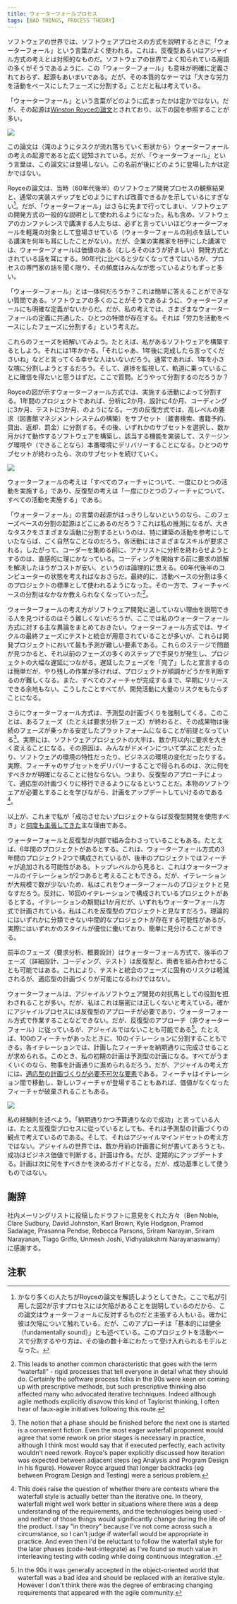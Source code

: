 ```yaml
---
title: ウォーターフォールプロセス
tags: [BAD THINGS, PROCESS THEORY]
---
```


<!-- In the software world, “waterfall” is commonly used to describe a style of software process, one that contrasts with the ideas of iterative, or agile styles.  Like many well-known terms in software it's meaning is ill-defined and origins are obscure - but I find its essential theme is breaking down a large effort into phases based on activity. -->

ソフトウェアの世界では、ソフトウェアプロセスの方式を説明するときに「ウォーターフォール」という言葉がよく使われる。これは、反復型あるいはアジャイル方式の考えとは対照的なものだ。ソフトウェアの世界でよく知られている用語の多くがそうであるように、この「ウォーターフォール」も意味が明確に定義されておらず、起源もあいまいである。だが、その本質的なテーマは「大きな労力を活動をベースにしたフェーズに分割する」ことだと私は考えている。

<!-- It's not clear how the word “waterfall” became so prevalent, but most people base its origin on a paper by Winston Royce, in particular this figure: -->

「ウォーターフォール」という言葉がどのように広まったかは定かではない。だが、その起源は[Winston Royceの論文](http://www-scf.usc.edu/~csci201/lectures/Lecture11/royce1970.pdf)とされており、以下の図を参照することが多い。

![](https://martinfowler.com/bliki/images/waterfallProcess/royce-fig2.png)


<!-- Although this paper seems to be universally acknowledged as the source of the notion of waterfall (based on the shape of the downward cascade of tasks), the term “waterfall” never appears in the paper. It's not clear how the name appeared later. -->

この論文は（滝のようにタスクが流れ落ちていく形状から）ウォーターフォールの考えの起源であると広く認知されている。だが、「ウォーターフォール」という言葉は、この論文には登場しない。この名前が後にどのように登場したかは定かではない。

<!-- Royce’s paper describes his observations on the software development process of the time (late 60s) and how the usual implementation steps could be improved.  [1] But “waterfall” has gone much further, to be used as a general description of a style of software development.  For people like me, who speak at software conferences, it almost always only appears in a derogatory manner - I can’t recall hearing any conference speaker saying anything good about waterfall for many years.  However when talking to practitioners in enterprises I do hear of it spoken as a viable, even preferred, development style.  Certainly less so now that in the 90s, but more frequently than one might assume by listening to process mavens. -->

Royceの論文は、当時（60年代後半）のソフトウェア開発プロセスの観察結果と、通常の実装ステップをどのようにすれば改善できるかを示しているにすぎない[^1]。だが、「ウォーターフォール」はさらに先まで行ってしまい、ソフトウェアの開発方式の一般的な説明として使われるようになった。私も含め、ソフトウェアのカンファレンスで講演する人たちは、必ずと言っていいほどウォーターフォールを軽蔑の対象として登場させている（ウォーターフォールの利点を話している講演を何年も耳にしたことがない）。だが、企業の実務家を相手にした講演では、ウォーターフォールは価値のある（むしろそのほうが好ましい）開発方式とされている話を耳にする。90年代に比べると少なくなってきてはいるが、プロセスの専門家の話を聞く限り、その頻度はみんなが思っているよりもずっと多い。

<!-- But what exactly is “waterfall”? That’s not an easy question to answer as, like so many things in software, there is no clear definition. In my judgment, there is one common characteristic that dominates any definition folks use for waterfall, and that’s the idea of decomposing effort into phases based on activity. -->

「ウォーターフォール」とは一体何だろうか？これは簡単に答えることができない質問である。ソフトウェアの多くのことがそうであるように、ウォーターフォールにも明確な定義がないからだ。だが、私の考えでは、さまざまなウォーターフォールの定義に共通した、ひとつの特徴が存在する。それは「労力を活動をベースにしたフェーズに分割する」という考えだ。

<!-- Let me unpack that phrase.  Let’s say I have some software to build, and I think it’s going to take about a year to build it.  Few people are going to happily say “go away for a year and tell me when its done”.  Instead, most people will want to break down that year into smaller chunks, so they can monitor progress and have confidence that things are on track.  The question then is how do we perform this break down? -->

これらのフェーズを紐解いてみよう。たとえば、私があるソフトウェアを構築するとしよう。それには1年かかる。「それじゃあ、1年後に完成したら言ってくださいね」などと言ってくる幸せな人はいないだろう。通常であれば、1年を小さな塊に分割しようとするだろう。そして、進捗を監視して、軌道に乗っていることに確信を得たいと思うはずだ。ここで質問。どうやって分割するのだろうか？

<!-- The waterfall style, as suggested by the Royce sketch, does it by the activity we are doing.  So our 1 year project might be broken down into 2 months of analysis, followed by 4 months design, 3 months of coding, and 3 months of testing.  The contrast here is to an iterative style, where we would take some high level requirements (build a library management system), and divide them into subsets (search catalog, reserve a book, check-out and return, assess fines).  We'd then take one of these subsets and spend a couple of months to build working software to implement that functionality, delivering either into a staging environment or preferably into a live production setting.  Having done that with one subset, we'd continue with further subsets. -->

Royceの図が示すウォーターフォール方式では、実施する活動によって分割する。1年間のプロジェクトであれば、分析に2か月、設計に4か月、コーディングに3か月、テストに3か月、のようになる。一方の反復方式では、高レベルの要求（図書館マネジメントシステムの構築）をサブセット（蔵書検索、書籍予約、貸出、返却、罰金）に分割する。その後、いずれかのサブセットを選択し、数か月かけて動作するソフトウェアを構築し、該当する機能を実装して、ステージング環境や（できることなら）本番環境にデリバリーすることになる。ひとつのサブセットが終わったら、次のサブセットを続けていく。

![](https://martinfowler.com/bliki/images/waterfallProcess/sketch.png)

<!-- In this thinking waterfall means “do one activity at a time for all the features” while iterative means “do all activities for one feature at a time”. -->

ウォーターフォールの考えは「すべてのフィーチャについて、一度にひとつの活動を実施する」であり、反復型の考えは「一度にひとつのフィーチャについて、すべての活動を実施する」である。

<!-- If the origin of the word “waterfall” is murky, so is the notion of how this phase-based breakdown originated.  My guess is that it’s natural to break down a large task into different activities, especially if you look to activities such as building construction as an inspiration.  Each activity requires different skills, so getting all the analysts to complete analysis before you bring in all the coders makes intuitive sense.  It seems logical that a misunderstanding of requirements is cheaper to fix before people begin coding - especially considering the state of computers in the late 60s.  Finally the same activity-based breakdown can be used as a standard for many projects, while a feature-based breakdown is harder to teach. [2] -->


「ウォーターフォール」の言葉の起源がはっきりしないというのなら、このフェーズベースの分割の起源はどこにあるのだろう？これは私の推測になるが、大きなタスクをさまざまな活動に分割するというのは、特に建築の活動を参考にしていたならば、ごく自然なことなのだろう。各活動にはさまざまなスキルが要求される。したがって、コーダーを集める前に、アナリストに分析を終わらせようとするのは、直感的に理にかなっている。コーディングを開始する前に要求の誤解を解決したほうがコストが安い、というのは論理的に思える。60年代後半のコンピューターの状態を考えればなおさらだ。最終的に、活動ベースの分割は多くのプロジェクトの標準として使われるようになった。その一方で、フィーチャベースの分割はなかなか教えられなくなっていった[^2]。

<!-- Although it isn’t hard to find people explain why this waterfall thinking isn’t a good idea for software development, I should summarize my primary objections to the waterfall style here.  The waterfall style usually has testing and integration as two of the final phases in the cycle, but these are the most difficult to predict elements in a development project.  Problems at these stages lead to rework of many steps of earlier phases, and to significant project delays.  It's too easy to declare all but the late phases as "done" , with much work missing, and thus it's hard to tell if the project is going well.  There is no opportunity for early releases before all features are done.  All this introduces a great deal of risk to the development effort. -->

ウォーターフォールの考え方がソフトウェア開発に適していない理由を説明できる人を見つけるのはそう難しくないだろうが、ここでは私のウォーターフォール方式に対する主な異論をまとめておきたい。ウォーターフォール方式では、サイクルの最終フェーズにテストと統合が用意されていることが多いが、これらは開発プロジェクトにおいて最も予測が難しい要素である。これらのステージで問題が見つかると、それ以前のフェーズの多くのステップで手戻りが発生し、プロジェクトの大幅な遅延につながる。遅延したフェーズを「完了」したと宣言するのは簡単だが、やり残しの作業が多ければ、プロジェクトが順調かどうかを判断するのが難しくなる。また、すべてのフィーチャが完成するまで、早期にリリースできる余地もない。こうしたことすべてが、開発活動に大量のリスクをもたらすことになる。

<!-- Furthermore, a waterfall approach forces us into a predictive style of planning, it assumes that once you are done with a phase, such as requirements analysis, the resulting deliverable is a stable platform for later phases to base their work on. [3] In practice the vast majority of software projects find they need to change their requirements significantly within a few months, due to everyone learning more about the domain, the characteristics of the software environment, and changes in the business environment.  Indeed we've found that delivering a subset of features does more than anything to help clarify what needs to be done next, so an iterative approach allows us to shift to an adaptive planning approach where we update our plans as we learn what the real software needs are. [4] -->

さらにウォーターフォール方式は、予測型の計画づくりを強制してくる。このことは、あるフェーズ（たとえば要求分析フェーズ）が終わると、その成果物は後続のフェーズが乗っかる安定したプラットフォームになることが前提となっている[^3]。実際には、ソフトウェアプロジェクトの大半は、数か月以内に要求を大きく変えることになる。その原因は、みんながドメインについて学ぶことだったり、ソフトウェアの環境の特性だったり、ビジネスの環境の変化だったりする。実際、フィーチャのサブセットをデリバリーすることで得られるのは、次に何をすべきかが明確になることに他ならない。つまり、反復型のアプローチによって、適応型の計画づくりに移行できるようになるということだ。本物のソフトウェアが必要とすることを学びながら、計画をアップデートしていけるのである[^4]。

<!-- These are the major reasons why I've glibly said that "you should use iterative development only in projects that you want to succeed". -->

以上が、これまで私が「成功させたいプロジェクトならば反復型開発を使用すべき」と[何度も主張してきた](https://martinfowler.com/books/uml.html)主な理由である。

<!-- Waterfalls and iterations may nest inside each other.  A six year project might consist of two 3 year projects, where each of the two projects are structured in a waterfall style, but the second project adds additional features.  You can think of this as a two-iteration project at the top level with each iteration as a waterfall.  Due to the large size and small number of iterations, I'd regard that as primarily a waterfall project.  In contrast you might see a project with 16 iterations of one month each, where each iteration is planned in a waterfall style.  That I'd see as primarily iterative.  While in theory there's potential for a middle ground projects that are hard to classify, in practice it's usually easy to tell that one style predominates. -->

ウォーターフォールと反復型が内部で組み合わさっていることもある。たとえば、6年間のプロジェクトがあるとする。これは、ウォーターフォール方式の3年間のプロジェクト2つで構成されているが、後半のプロジェクトではフィーチャが追加される可能性がある。トップレベルから見ると、これはウォーターフォールのイテレーションが2つあると考えることもできる。だが、イテレーションが大規模で数が少ないため、私はこれをウォーターフォールのプロジェクトと見なすだろう。反対に、16回のイテレーションで構成されているプロジェクトがあるとする。イテレーションの期間は1か月だが、いずれもウォーターフォール方式で計画されている。私はこれを反復型のプロジェクトと見なすだろう。理論的にはいずれかに分類できない中間的なプロジェクトが存在する可能性があるが、実際にはいずれかのスタイルが優位に働いており、簡単に見分けることができる。

<!-- It is possible for a mix of waterfall and iterative where early phases (requirements analysis, high level design) are done in a waterfall style while later phases (detailed design, code, test) are done in an iterative manner.  This reduces the risks inherent in late testing and integration phases, but does not enable adaptive planning. -->

前半のフェーズ（要求分析、概要設計）はウォーターフォール方式で、後半のフェーズ（詳細設計、コーディング、テスト）は反復型と、両者を組み合わせることも可能ではある。これにより、テストと統合のフェーズに固有のリスクは軽減されるが、適応型の計画づくりが可能になるわけではない。

<!-- Waterfall is often cast as the alternative to agile software development, but I don't see that as strictly true.  Certainly agile processes require an iterative approach and cannot work in a waterfall style.  But it is easy to follow an iterative approach (i.e. non-waterfall) but not be agile. [5] I might do this by taking 100 features and dividing them up into ten iterations over the next year, and then expecting that each iteration should complete on time with its planned set of features.  If I do this, my initial plan is a predictive plan, if all goes well I should expect the work to closely follow the plan.  But adaptive planning is an essential element of agile thinking.  I expect features to move between iterations, new features to appear, and many features to be discarded as no longer valuable enough. -->

ウォーターフォールは、アジャイルソフトウェア開発の対抗馬としての役割を担わされることが多い。だが、私はこれは厳密には正しくないと考えている。確かにアジャイルプロセスには反復型のアプローチが必要であり、ウォーターフォール方式で作業することなどできない。だが、反復型のアプローチ（非ウォーターフォール）に従っているが、アジャイルではないことも可能である[^5]。たとえば、100のフィーチャがあったときに、10のイテレーションに分割することもできる。各イテレーションでは、計画したフィーチャを納期通りに完成させることが求められる。このとき、私の初期の計画は予測型の計画になる。すべてがうまくいくのなら、物事を計画通りに進められるだろう。だが、アジャイルの考え方には、[適応型の計画づくりが必要不可欠な要素](https://martinfowler.com/articles/newMethodology.html#PredictiveVersusAdaptive)である。フィーチャはイテレーション間で移動し、新しいフィーチャが登場することもあれば、価値がなくなったフィーチャが破棄されることもある。

![](https://martinfowler.com/bliki/images/waterfallProcess/venn3.png)

<!-- My rule of thumb is that anyone who says “we were successful because we were on-time and on-budget” is thinking in terms of predictive planning, even if they are following an iterative process, and thus is not thinking with an agile mindset.  In the agile world, success is all about business value - regardless of what was written in a plan months ago. Plans are made, but updated regularly.  They guide decisions on what to do next, but are not used as a success measure. -->

私の経験則を述べよう。「納期通りかつ予算通りなので成功」と言っている人は、たとえ反復型プロセスに従っているとしても、それは予測型の計画づくりの観点で考えているのである。そして、それはアジャイルマインドセットの考え方ではない。アジャイルの世界では、数か月前の計画書に何が書いてあろうとも、成功はビジネス価値で判断する。計画は作る。だが、定期的にアップデートする。計画は次に何をすべきかを決めるガイドとなる。だが、成功基準として使うものではない。

<!-- ## Acknowledgements -->
## 謝辞

<!-- My thanks to Ben Noble, Clare Sudbury, David Johnston, Karl Brown, Kyle Hodgson, Pramod Sadalage, Prasanna Pendse, Rebecca Parsons, Sriram Narayan, Sriram Narayanan, Tiago Griffo, Unmesh Joshi, and Vidhyalakshmi Narayanaswamy who discussed drafts of this post on our internal mailing list. -->

社内メーリングリストに投稿したドラフトに意見をくれた方々（Ben Noble, Clare Sudbury, David Johnston, Karl Brown, Kyle Hodgson, Pramod Sadalage, Prasanna Pendse, Rebecca Parsons, Sriram Narayan, Sriram Narayanan, Tiago Griffo, Unmesh Joshi, Vidhyalakshmi Narayanaswamy）に感謝する。


<!-- ##Notes -->
## 注釈

<!-- [^1]: There have been quite a few people seeking to interpret the Royce paper. Some argue that his paper opposes waterfall, pointing out that the paper discusses flaws in the kind of process suggested by the figure 2 that I've quoted here.  Certainly he does discuss flaws, but he also says the illustrated approach is "fundamentally sound".  Certainly this activity-based decomposition of projects became the accepted model in the decades that followed. -->

[^1]: かなり多くの人たちがRoyceの論文を解読しようとしてきた。ここで私が引用した図2が示すプロセスには欠陥があることを説明しているのだから、この論文はウォーターフォールに反対するものだと主張する人もいる。確かに彼は欠陥について触れている。だが、このアプローチは「基本的には健全（fundamentally sound）」とも述べている。このプロジェクトを活動ベースで分割するやり方は、その後の数十年にわたって受け入れられるモデルとなった。


[^2]: This leads to another common characteristic that goes with the term “waterfall” - rigid processes that tell everyone in detail what they should do. Certainly the software process folks in the 90s were keen on coming up with prescriptive methods, but such prescriptive thinking also affected many who advocated iterative techniques. Indeed although agile methods explicitly disavow this kind of Taylorist thinking, I often hear of faux-agile initiatives following this route.

[^3]: The notion that a phase should be finished before the next one is started is a convenient fiction. Even the most eager waterfall proponent would agree that some rework on prior stages is necessary in practice, although I think most would say that if executed perfectly, each activity wouldn't need rework. Royce's paper explicitly discussed how iteration was expected between adjacent steps (eg Analysis and Program Design in his figure). However Royce argued that longer backtracks (eg between Program Design and Testing) were a serious problem.

[^4]: This does raise the question of whether there are contexts where the waterfall style is actually better than the iterative one. In theory, waterfall might well work better in situations where there was a deep understanding of the requirements, and the technologies being used - and neither of those things would significantly change during the life of the product. I say "in theory" because I've not come across such a circumstance, so I can't judge if waterfall would be appropriate in practice. And even then I'd be reluctant to follow the waterfall style for the later phases (code-test-integrate) as I've found so much value in interleaving testing with coding while doing continuous integration..

[^5]: In the 90s it was generally accepted in the object-oriented world that waterfall was a bad idea and should be replaced with an iterative style. However I don't think there was the degree of embracing changing requirements that appeared with the agile community.
